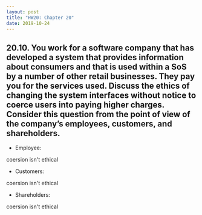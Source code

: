 ```yaml
---
layout: post
title: "HW20: Chapter 20"
date: 2019-10-24
---
```


## 20.10. You work for a software company that has developed a system that provides information about consumers and that is used within a SoS by a number of other retail businesses. They pay you for the services used. Discuss the ethics of changing the system interfaces without notice to coerce users into paying higher charges. Consider this question from the point of view of the company’s employees, customers, and shareholders.

* Employee:

coersion isn't ethical

* Customers:

coersion isn't ethical

* Shareholders:

coersion isn't ethical
